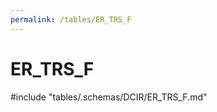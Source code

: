 ```yaml
---
permalink: /tables/ER_TRS_F
---
```

# ER\_TRS\_F
<!-- SPDX-License-Identifier: MPL-2.0 -->

<!-- ATTENTION : Ne pas supprimer ou modifier la ligne ci-dessous -->
#include "tables/.schemas/DCIR/ER_TRS_F.md"
<!-- ATTENTION : Ne pas supprimer ou modifier la ligne ci-dessus -->
